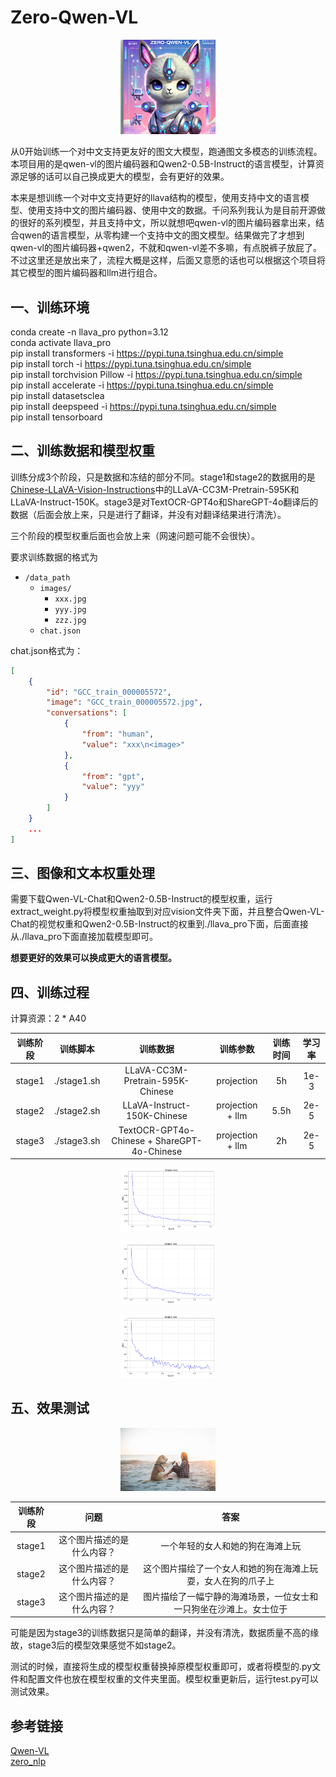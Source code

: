 # Zero-Qwen-VL
<p align="center">
  <img src="Zero-Qwen-VL.png" alt="Zero-Qwen-VL" style="width:30%;">
</p> 
从0开始训练一个对中文支持更友好的图文大模型，跑通图文多模态的训练流程。本项目用的是qwen-vl的图片编码器和Qwen2-0.5B-Instruct的语言模型，计算资源足够的话可以自己换成更大的模型，会有更好的效果。  

本来是想训练一个对中文支持更好的llava结构的模型，使用支持中文的语言模型、使用支持中文的图片编码器、使用中文的数据。千问系列我认为是目前开源做的很好的系列模型，并且支持中文，所以就想吧qwen-vl的图片编码器拿出来，结合qwen的语言模型，从零构建一个支持中文的图文模型。结果做完了才想到qwen-vl的图片编码器+qwen2，不就和qwen-vl差不多嘛，有点脱裤子放屁了。不过这里还是放出来了，流程大概是这样，后面又意愿的话也可以根据这个项目将其它模型的图片编码器和llm进行组合。

## 一、训练环境
conda create -n llava_pro python=3.12  
conda activate llava_pro  
pip install transformers -i https://pypi.tuna.tsinghua.edu.cn/simple  
pip install torch -i https://pypi.tuna.tsinghua.edu.cn/simple  
pip install torchvision Pillow -i https://pypi.tuna.tsinghua.edu.cn/simple  
pip install accelerate -i https://pypi.tuna.tsinghua.edu.cn/simple  
pip install datasetsclea  
pip install deepspeed -i https://pypi.tuna.tsinghua.edu.cn/simple  
pip install tensorboard  

## 二、训练数据和模型权重
训练分成3个阶段，只是数据和冻结的部分不同。stage1和stage2的数据用的是[Chinese-LLaVA-Vision-Instructions](https://huggingface.co/datasets/LinkSoul/Chinese-LLaVA-Vision-Instructions/tree/main)中的LLaVA-CC3M-Pretrain-595K和LLaVA-Instruct-150K。stage3是对TextOCR-GPT4o和ShareGPT-4o翻译后的数据（后面会放上来，只是进行了翻译，并没有对翻译结果进行清洗）。  

三个阶段的模型权重后面也会放上来（网速问题可能不会很快）。  

要求训练数据的格式为


- `/data_path`
  - `images/`
    - `xxx.jpg`
    - `yyy.jpg`
    - `zzz.jpg`
  - `chat.json`  


chat.json格式为：

```json
[
    {
        "id": "GCC_train_000005572",
        "image": "GCC_train_000005572.jpg",
        "conversations": [
            {
                "from": "human",
                "value": "xxx\n<image>"
            },
            {
                "from": "gpt",
                "value": "yyy"
            }
        ]
    }
    ...
]  
```

## 三、图像和文本权重处理
需要下载Qwen-VL-Chat和Qwen2-0.5B-Instruct的模型权重，运行extract_weight.py将模型权重抽取到对应vision文件夹下面，并且整合Qwen-VL-Chat的视觉权重和Qwen2-0.5B-Instruct的权重到./llava_pro下面，后面直接从./llava_pro下面直接加载模型即可。  

**想要更好的效果可以换成更大的语言模型。**   

## 四、训练过程  
计算资源：2 * A40  

| 训练阶段        | 训练脚本        | 训练数据       | 训练参数       | 训练时间       | 学习率        |
|:---------------:|:---------------:|:--------------:|:--------------:|:--------------:|:-------------:|
| stage1   |  ./stage1.sh   |LLaVA-CC3M-Pretrain-595K-Chinese  | projection  | 5h  | 1e-3 |
| stage2   |  ./stage2.sh   |LLaVA-Instruct-150K-Chinese  | projection + llm  | 5.5h  | 2e-5 |
| stage3   |  ./stage3.sh   |TextOCR-GPT4o-Chinese + ShareGPT-4o-Chinese  | projection + llm  | 2h  | 2e-5 |  


<p align="center">
  <img src="stage1_loss.png" alt="loss" style="width:30%;">
</p> 

<p align="center">
  <img src="stage2_loss.png" alt="loss" style="width:30%;">
</p> 

<p align="center">
  <img src="stage3_loss.png" alt="loss" style="width:30%;">
</p> 


## 五、效果测试  

<p align="center">
  <img src="test.jpeg" alt="test" style="width:30%;">
</p> 

| 训练阶段        | 问题       | 答案       |
|:---------------:|:--------------:|:--------------:|
| stage1   | 这个图片描述的是什么内容？  | 一个年轻的女人和她的狗在海滩上玩  |
| stage2   | 这个图片描述的是什么内容？  | 这个图片描绘了一个女人和她的狗在海滩上玩耍，女人在狗的爪子上  |
| stage3   | 这个图片描述的是什么内容？  | 图片描绘了一幅宁静的海滩场景，一位女士和一只狗坐在沙滩上。女士位于  |  


可能是因为stage3的训练数据只是简单的翻译，并没有清洗，数据质量不高的缘故，stage3后的模型效果感觉不如stage2。

测试的时候，直接将生成的模型权重替换掉原模型权重即可，或者将模型的.py文件和配置文件也放在模型权重的文件夹里面。模型权重更新后，运行test.py可以测试效果。  


## 参考链接
[Qwen-VL](https://github.com/QwenLM/Qwen-VL)  
[zero_nlp](https://github.com/yuanzhoulvpi2017/zero_nlp/tree/main)  